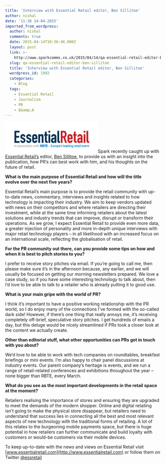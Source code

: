 ```yaml
---
title: 'Interview with Essential Retail editor, Ben Sillitoe'
author: nishal
date: '11:36 14-04-2015'
imported_from_wordpress:
  author: nishal
  comments: true
  date: 2015-04-14T10:36:46.000Z
  layout: post
  link: >-
    http://www.sparkcomms.co.uk/2015/04/14/qa-essential-retail-editor-ben-sillitoe/
  slug: qa-essential-retail-editor-ben-sillitoe
  title: 'Interview with Essential Retail editor, Ben Sillitoe'
  wordpress_id: 1992
  categories:
    - Blog
  tags:
    - Essential Retail
    - Journalism
    - PR
    - Q&amp;A
---
```


![Essential Retail](Essential-Retail-300x100.jpg)Spark recently caught up with [Essential Retail’s](http://www.essentialretail.com) editor, [Ben Sillitoe](https://twitter.com/bsillitoe), to provide us with an insight into the publication, how PR’s can best work with him, and his thoughts on the future of retail.  

**What is the main purpose of Essential Retail ****and**** how w****ill the**** title evolve over the next five years?**

Essential Retail’s main purpose is to provide the retail community with up-to-date news, commentary, interviews and insights related to how technology is impacting their industry. We aim to keep vendors updated with news on their competitors and where retailers are directing their investment, while at the same time informing retailers about the latest solutions and industry trends that can improve, disrupt or transform their operations. As we grow, I expect Essential Retail to provide even more data, a greater injection of personality and more in-depth unique interviews with major retail technology players – in all likelihood with an increased focus on an international scale, reflecting the globalisation of retail.

**For the PR community out there, can you provide some tips on how and when it is best to pitch stories to you?**

I prefer to receive story pitches via email. If you’re going to call me, then please make sure it’s in the afternoon because, any earlier, and we will usually be focused on getting our morning newsletters prepared. We love a case study, so if you have some interesting technology to talk about, then I’d love to be able to talk to a retailer who is already putting it to good use.

**What is your main gripe with the world of PR?**

I think it’s important to have a positive working relationship with the PR world, so I do enjoy many of the connections I’ve formed with the so-called dark side! However, if there’s one thing that really annoys me, it’s receiving completely off-brief, speculative story pitches. I get hundreds of emails a day, but this deluge would be nicely streamlined if PRs took a closer look at the content we actually create.

**Other than editorial stuff, what other opportunities can PRs get in touch with you about?**

We’d love to be able to work with tech companies on roundtables, breakfast briefings or mini events. I’m also happy to chair panel discussions at industry events. Our parent company’s heritage is events, and we run a range of retail-related conferences and exhibitions throughout the year – none bigger than RBTE, every March.

**What do you see as the most important developments in the retail space at the moment?**

Retailers realising the importance of stores and ensuring they are upgraded to meet the demands of the modern shopper. Online and digital retailing isn’t going to make the physical store disappear, but retailers need to understand that success lies in connecting all the best and most relevant aspects of new technology with the traditional forms of retailing. A lot of this relates to the burgeoning mobile payments space, but there is huge potential in how retailers can further communicate and build loyalty with customers or would-be customers via their mobile devices.

To keep up-to-date with the news and views on Essential Retail visit [www.essentialretail.com](http://www.essentialretail.com) or follow them on Twitter [@essretail](https://twitter.com/essretail)
